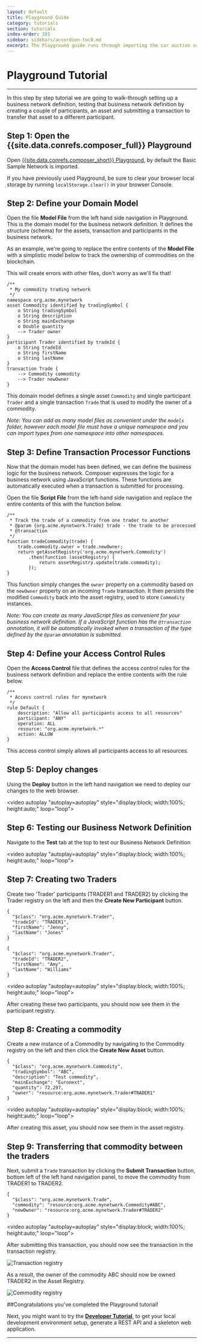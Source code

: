 ```yaml
---
layout: default
title: Playground Guide
category: tutorials
section: tutorials
index-order: 301
sidebar: sidebars/accordion-toc0.md
excerpt: The Playground guide runs through importing the car auction sample business network. In this guide, you'll create participants, assets, and transactions; set up and run the auction, and verify that the transactions worked correctly. If you want to run the playground guide locally [**install the Playground locally**](../installing/using-playground-locally.html) first, then use the playground guide.
---
```


# Playground Tutorial

---

In this step by step tutorial we are going to walk-through setting up a business network definition, testing that business network definition by creating a couple of participants, an asset and submitting a transaction to transfer that asset to a different participant.

## Step 1: Open the {{site.data.conrefs.composer_full}} Playground


Open <a href="http://composer-playground.mybluemix.net" target="blank">{{site.data.conrefs.composer_short}} Playground</a>, by default the Basic Sample Network is imported.

If you have previously used Playground, be sure to clear your browser local storage by running `localStorage.clear()` in your browser Console.

## Step 2: Define your Domain Model

Open the file **Model File** from the left hand side navigation in Playground. This is the domain model for the business network definition. It defines the structure (schema) for the assets, transaction and participants in the business network.

As an example, we're going to replace the entire contents of the **Model File** with a simplistic model below to track the ownership of commodities on the blockchain.

This will create errors with other files, don't worry as we'll fix that!

```
/**
 * My commodity trading network
 */
namespace org.acme.mynetwork
asset Commodity identified by tradingSymbol {
    o String tradingSymbol
    o String description
    o String mainExchange
    o Double quantity
    --> Trader owner
}
participant Trader identified by tradeId {
    o String tradeId
    o String firstName
    o String lastName
}
transaction Trade {
    --> Commodity commodity
    --> Trader newOwner
}
```

This domain model defines a single asset `Commodity` and single participant `Trader` and a single transaction `Trade` that is used to modify the owner of a commodity.

_Note: You can add as many model files as convenient under the `models` folder, however each model file must have a unique namespace and you can import types from one namespace into other namespaces._

## Step 3: Define Transaction Processor Functions

Now that the domain model has been defined, we can define the business logic for the business network. Composer expresses the logic for a business network using JavaScript functions. These functions are automatically executed when a transaction is submitted for processing.

Open the file **Script File** from the left-hand side navigation and replace the entire contents of this with the function below.

```
/**
 * Track the trade of a commodity from one trader to another
 * @param {org.acme.mynetwork.Trade} trade - the trade to be processed
 * @transaction
 */
function tradeCommodity(trade) {
    trade.commodity.owner = trade.newOwner;
    return getAssetRegistry('org.acme.mynetwork.Commodity')
        .then(function (assetRegistry) {
            return assetRegistry.update(trade.commodity);
        });
}
```

This function simply changes the `owner` property on a commodity based on the `newOwner` property on an incoming `Trade` transaction. It then persists the modified `Commodity` back into the asset registry, used to store `Commodity` instances.

_Note: You can create as many JavaScript files as convenient for your business network definition. If a JavaScript function has the `@transaction` annotation, it will be automatically invoked when a transaction of the type defined by the `@param` annotation is submitted._

## Step 4: Define your Access Control Rules

Open the **Access Control** file that defines the access control rules for the business network definition and replace the entire contents with the rule below.

```
/**
 * Access control rules for mynetwork
 */
rule Default {
    description: "Allow all participants access to all resources"
    participant: "ANY"
    operation: ALL
    resource: "org.acme.mynetwork.*"
    action: ALLOW
}
```

This access control simply allows all participants access to all resources.

## Step 5: Deploy changes

Using the **Deploy** button in the left hand navigation we need to deploy our changes to the web browser.

<video autoplay "autoplay=autoplay" style="display:block; width:100%; height:auto;" loop="loop">
<source src="{{ site.baseurl }}/assets/img/tutorials/playground/deploy_updates_render.mp4" type="video/mp4" />
</video>

## Step 6: Testing our Business Network Definition

Navigate to the **Test** tab at the top to test our Business Network Definition

<video autoplay "autoplay=autoplay" style="display:block; width:100%; height:auto;" loop="loop">
<source src="{{ site.baseurl }}/assets/img/tutorials/playground/test_tab_render.mp4" type="video/mp4" />
</video>

## Step 7: Creating two Traders

Create two 'Trader' participants (TRADER1 and TRADER2) by clicking the Trader registry on the left and then the **Create New Participant** button.

```
{
  "$class": "org.acme.mynetwork.Trader",
  "tradeId": "TRADER1",
  "firstName": "Jenny",
  "lastName": "Jones"
}
```

```
{
  "$class": "org.acme.mynetwork.Trader",
  "tradeId": "TRADER2",
  "firstName": "Amy",
  "lastName": "Williams"
}
```

<video autoplay "autoplay=autoplay" style="display:block; width:100%; height:auto;" loop="loop">
<source src="{{ site.baseurl }}/assets/img/tutorials/playground/create_new_participant_render.mp4" type="video/mp4" />
</video>

After creating these two participants, you should now see them in the participant registry.

## Step 8: Creating a commodity

Create a new instance of a Commodity by navigating to the Commodity registry on the left and then click the **Create New Asset** button.

```
{
  "$class": "org.acme.mynetwork.Commodity",
  "tradingSymbol": "ABC",
  "description": "Test commodity",
  "mainExchange": "Euronext",
  "quantity": 72.297,
  "owner": "resource:org.acme.mynetwork.Trader#TRADER1"
}
```

<video autoplay "autoplay=autoplay" style="display:block; width:100%; height:auto;" loop="loop">
<source src="{{ site.baseurl }}/assets/img/tutorials/playground/create_new_asset_render.mp4" type="video/mp4" />
</video>

After creating this asset, you should now see them in the asset registry.

## Step 9: Transferring that commodity between the traders

Next, submit a `Trade` transaction by clicking the **Submit Transaction** button, bottom left of the left hand navigation panel, to move the commodity from TRADER1 to TRADER2.

```
{
  "$class": "org.acme.mynetwork.Trade",
  "commodity": "resource:org.acme.mynetwork.Commodity#ABC",
  "newOwner": "resource:org.acme.mynetwork.Trader#TRADER2"
}
```

<video autoplay "autoplay=autoplay" style="display:block; width:100%; height:auto;" loop="loop">
<source src="{{ site.baseurl }}/assets/img/tutorials/playground/submit_transaction_render.mp4" type="video/mp4" />
</video>

After submitting this transaction, you should now see the transaction in the transaction registry.

![Transaction registry](../assets/img/tutorials/developer/tx_registry.png)

As a result, the owner of the commodity ABC should now be owned TRADER2 in the Asset Registry.

![Commodity registry](../assets/img/tutorials/developer/commodity_registry_after.png)

<!-- ## Recap!

We defined the business network definition in the **Model File**, **Script File**, **Access Controls**, tested that business network definition by creating a couple of participants `TRADER1` `TRADER2`, an asset `ABC` and submitting a transaction  `Trade` to transfer that asset to a different participant. -->

##Congratulations you've completed the Playground tutorial!

Next, you might want to try the [**Developer Tutorial**](../tutorials/developer-guide.html), to get your local development environment setup, generate a REST API and a skeleton web application.

---
